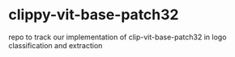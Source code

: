 # clippy-vit-base-patch32
repo to track our implementation of clip-vit-base-patch32 in logo classification and extraction
